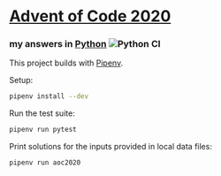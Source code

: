 # [Advent of Code 2020](https://adventofcode.com/2020)
### my answers in [Python](https://www.python.org/) ![Python CI](https://github.com/ephemient/aoc2020/workflows/Python%20CI/badge.svg)

This project builds with [Pipenv](https://pipenv.pypa.io/).

Setup:

```sh
pipenv install --dev
```

Run the test suite:

```sh
pipenv run pytest
```

Print solutions for the inputs provided in local data files:

```sh
pipenv run aoc2020
```

